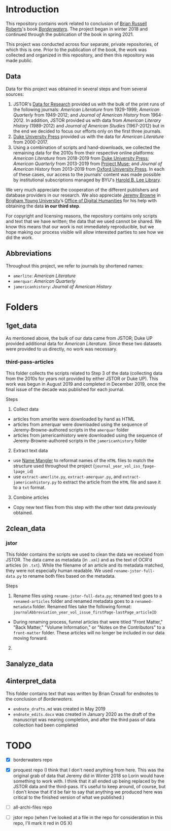 # Introduction
This repository contains work related to conclusion of [Brian Russell Roberts](https://humanities.byu.edu/person/brian-russell-roberts/)'s book [_Borderwaters_](https://www.dukeupress.edu/borderwaters). The project began in winter 2018 and continued through the publication of the book in spring 2021. 

This project was conducted across four separate, private repositories, of which this is one. Prior to the publication of the book, the work was collected and organized in this repository, and then this repository was made public. 

## Data

Data for this project was obtained in several steps and from several sources:
1. JSTOR's [Data for Research](https://www.jstor.org/dfr/) provided us with the bulk of the print runs of the following journals: _American Literature_ from 1929-1999; _American Quarterly_ from 1949-2012; and _Journal of American History_ from 1964-2012. In addition, JSTOR provided us with data from _American Literary History_ (1989-2012) and _Journal of American Studies_ (1967-2012) but in the end we decided to focus our efforts only on the first three journals. 
2. [Duke University Press](https://www.dukeupress.edu) provided us with the data for _American Literature_ from 2000-2017.
3. Using a combination of scripts and hand-downloads, we collected the remaining data for the 2010s from their respective online platforms: _American Literature_ from 2018-2019 from [Duke University Press](https://dukeupress.edu); _American Quarterly_ from 2013-2019 from [Project Muse](https://muse.jhu.edu/); and _Journal of American History_ from 2013–2019 from [Oxford University Press](https://academic.oup.com/journals/). In each of these cases, our access to the journals' content was made possible by institutional subscriptions managed by BYU's [Harold B. Lee Library](https://lib.byu.edu).

We very much appreciate the cooperation of the different publishers and database providers in our research. We also appreciate [Jeremy Browne](https://humanities.byu.edu/person/jeremy-browne-2/) in [Brigham Young University](https://byu.edu)’s [Office of Digital Humanities](https://odh.byu.edu/) for his help with obtaining the data **in our third step**.

For copyright and licensing reasons, the repository contains only scripts and text that we have written; the data that we used cannot be shared. We know this means that our work is not immediately reproducible, but we hope making our process visible will allow interested parties to see how we did the work. 

## Abbreviations
Throughout this project, we refer to journals by shortened names:
- `amerlite`: _American Literature_
- `amerquar`: _American Quarterly_
- `jamericanhistory`: _Journal of American History_

# Folders
## 1get_data

As mentioned above, the bulk of our data came from JSTOR; Duke UP provided additional data for _American Literature_. Since these two datasets were provided to us directly, no work was necessary. 

### third-pass-articles
This folder collects the scripts related to Step 3 of the data (collecting data from the 2010s for years not provided by either JSTOR or Duke UP). This work was begun in August 2019 and completed in December 2019, once the final issue of the decade was published for each journal. 

Steps
1. Collect data 
  - articles from amerlite were downloaded by hand as HTML
  - articles from amerquar were downloaded using the sequence of Jeremy-Browne-authored scripts in the `amerquar` folder
  - articles from jamericanhistory were downloaded using the sequence of Jeremy-Browne-authored  scripts in the `jamericanhistory` folder
2. Extract text data 
  - use [Name Mangler](https://manytricks.com/namemangler/) to reformat names of the `HTML` files to match the structure used throughout the project (`journal_year_vol_iss_fpage-lpage_id`)
  - use `extract-amerlite.py`, `extract-amerquar.py`, and `extract-jamericanhistory.py` to extract the article from the `HTML` file and save it to a `txt` format.
3. Combine articles 
  - Copy new text files from this step with the other text data previously obtained. 

## 2clean_data

### jstor
This folder contains the scripts we used to clean the data we received from JSTOR. The data came as metadata (in `.xml`) and as the text of OCR'd articles (in `.txt`). While the filename of an article and its metadata matched, they were not especially human readable. We used `rename-jstor-full-data.py` to rename both files based on the metadata.

Steps
1. Rename files using `rename-jstor-full-data.py`; renamed text goes to a `renamed-articles` folder and renamed metadata goes to a `renamed-metadata` folder. Renamed files take the following format: `journalAbbreviation_year_vol_issue_firstPage-lastPage_articleID`
  - During renaming process, funnel articles that were titled "Front Matter," "Back Matter," "Volume Information," or "Notes on the Contributors" to a `front-matter` folder. These articles will no longer be included in our data moving forward.
2.

## 3analyze_data

## 4interpret_data
This folder contains text that was written by Brian Croxall for endnotes to the conclusion of _Borderwaters_.

- `endnote_drafts.md` was created in May 2019
- `endnote_edits.docx` was created in January 2020 as the draft of the manuscript was nearing completion, and after the third pass of data collection had been completed 


# TODO
- [x] borderwaters repo
- [x] proquest repo (I think that I don't need anything from here. This was the original grab of data that Jeremy did in Winter 2018 so Lorin would have something to work with. I think that it all ended up being replaced by the JSTOR data and the third-pass. It's useful to keep around, of course, but I don't know that it'd be fair to say that anything we produced here was critical to the finished version of what we published.)
- [ ] all-archi-files repo
- [ ] jstor repo (when I've looked at a file in the repo for consideration in this repo, I'll mark it red in OS X)

